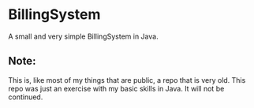 # BillingSystem
A small and very simple BillingSystem in Java.

## Note:
This is, like most of my things that are public, a repo that is very old. This repo was just an exercise with my basic skills in Java. It will not be continued.
